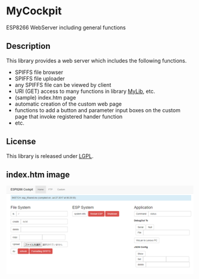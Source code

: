 MyCockpit
=========

ESP8266 WebServer including general functions

## Description

This library provides a web server which includes the following functions.

* SPIFFS file browser
* SPIFFS file uploader
* any SPIFFS file can be viewed by client
* URI (GET) access to many functions in library [MyLib](../MyLib), etc.
* (sample) index.htm page
* automatic creation of the custom web page
* functions to add a button and parameter input boxes on the custom page that invoke registered hander function
* etc.

## License

This library is released under [LGPL](http://www.gnu.org/licenses/lgpl.html).

## index.htm image

![index.htm](images/index.png)
